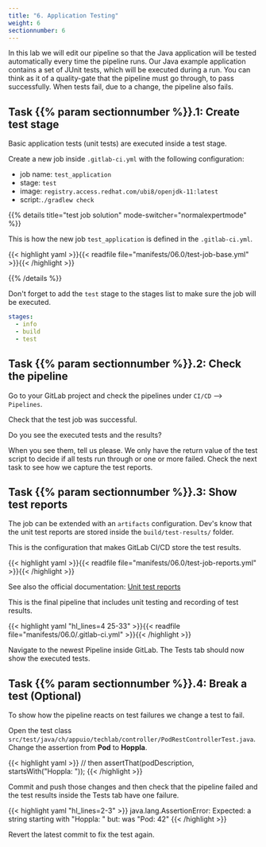 ```yaml
---
title: "6. Application Testing"
weight: 6
sectionnumber: 6
---
```


In this lab we will edit our pipeline so that the Java application will be tested automatically every time the pipeline runs. Our Java example application contains a set of JUnit tests, which will be executed during a run. You can think as it of a quality-gate that the pipeline must go through, to pass successfully. When tests fail, due to a change, the pipeline also fails.


## Task {{% param sectionnumber %}}.1: Create test stage

Basic application tests (unit tests) are executed inside a test stage.

Create a new job inside `.gitlab-ci.yml` with the following configuration:

* job name: `test_application`
* stage: `test`
* image: `registry.access.redhat.com/ubi8/openjdk-11:latest`
* script:`./gradlew check`

{{% details title="test job solution" mode-switcher="normalexpertmode" %}}

This is how the new job `test_application` is defined in the `.gitlab-ci.yml`.

{{< highlight yaml >}}{{< readfile file="manifests/06.0/test-job-base.yml" >}}{{< /highlight >}}

{{% /details %}}

Don't forget to add the `test` stage to the stages list to make sure the job will be executed.

```yaml
stages:
  - info
  - build
  - test
```

<!-- TODO 

* [ ] mobi specific tags!!

  tags:
    - mobiliar
    - build

-->


## Task {{% param sectionnumber %}}.2: Check the pipeline

Go to your GitLab project and check the pipelines under `CI/CD` --> `Pipelines`.

Check that the test job was successful.

Do you see the executed tests and the results?

When you see them, tell us please. We only have the return value of the test script to decide if all tests run through or one or more failed. Check the next task to see how we capture the test reports.


## Task {{% param sectionnumber %}}.3: Show test reports

The job can be extended with an `artifacts` configuration. Dev's know that the unit test reports are stored inside the `build/test-results/` folder.

This is the configuration that makes GitLab CI/CD store the test results.

{{< highlight yaml >}}{{< readfile file="manifests/06.0/test-job-reports.yml" >}}{{< /highlight >}}

See also the official documentation: [Unit test reports](https://docs.gitlab.com/ee/ci/unit_test_reports.html#unit-test-reports)


This is the final pipeline that includes unit testing and recording of test results.

{{< highlight yaml "hl_lines=4 25-33" >}}{{< readfile file="manifests/06.0/.gitlab-ci.yml" >}}{{< /highlight >}}

Navigate to the newest Pipeline inside GitLab. The Tests tab should now show the executed tests.


## Task {{% param sectionnumber %}}.4: Break a test (Optional)

To show how the pipeline reacts on test failures we change a test to fail.

Open the test class `src/test/java/ch/appuio/techlab/controller/PodRestControllerTest.java`. Change the assertion from **Pod** to **Hoppla**.

{{< highlight yaml >}}
        // then
        assertThat(podDescription, startsWith("Hoppla: "));
{{< /highlight >}}

Commit and push those changes and then check that the pipeline failed and the test results inside the Tests tab have one failure.

{{< highlight yaml "hl_lines=2-3" >}}
java.lang.AssertionError:
Expected: a string starting with "Hoppla: "
     but: was "Pod: 42"
{{< /highlight >}}

Revert the latest commit to fix the test again.
